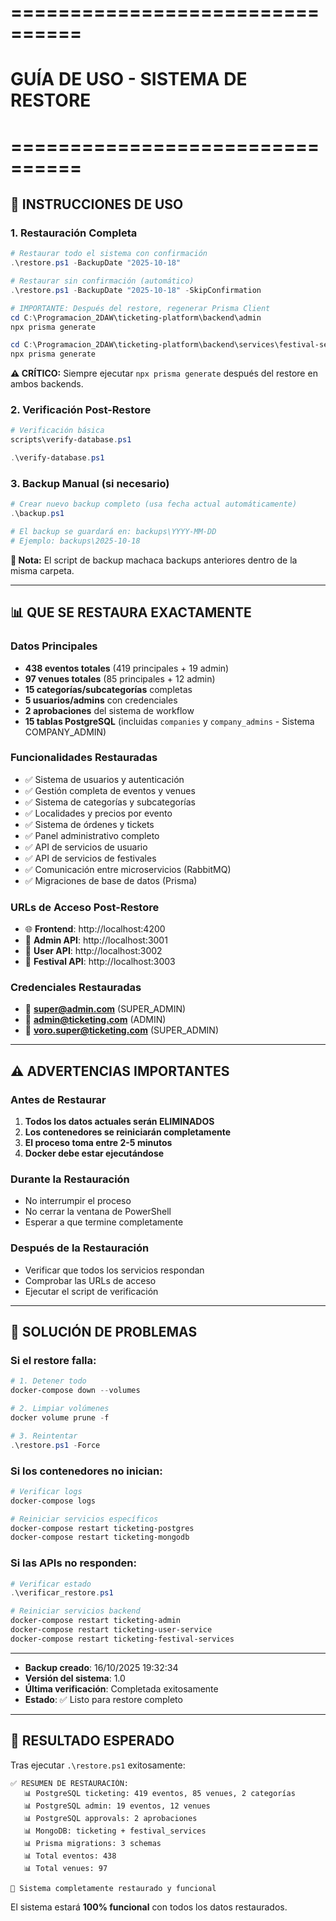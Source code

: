 # ================================

# GUÍA DE USO - SISTEMA DE RESTORE

# ================================

## 🚀 INSTRUCCIONES DE USO

### 1. Restauración Completa

```powershell
# Restaurar todo el sistema con confirmación
.\restore.ps1 -BackupDate "2025-10-18"

# Restaurar sin confirmación (automático)
.\restore.ps1 -BackupDate "2025-10-18" -SkipConfirmation

# IMPORTANTE: Después del restore, regenerar Prisma Client
cd C:\Programacion_2DAW\ticketing-platform\backend\admin
npx prisma generate

cd C:\Programacion_2DAW\ticketing-platform\backend\services\festival-services
npx prisma generate
```

**⚠️ CRÍTICO:** Siempre ejecutar `npx prisma generate` después del restore en ambos backends.

### 2. Verificación Post-Restore

```powershell
# Verificación básica
scripts\verify-database.ps1

.\verify-database.ps1

```

### 3. Backup Manual (si necesario)

```powershell
# Crear nuevo backup completo (usa fecha actual automáticamente)
.\backup.ps1

# El backup se guardará en: backups\YYYY-MM-DD
# Ejemplo: backups\2025-10-18
```

**📅 Nota:** El script de backup machaca backups anteriores dentro de la misma carpeta.

---

## 📊 QUE SE RESTAURA EXACTAMENTE

### Datos Principales

-   **438 eventos totales** (419 principales + 19 admin)
-   **97 venues totales** (85 principales + 12 admin)
-   **15 categorías/subcategorías** completas
-   **5 usuarios/admins** con credenciales
-   **2 aprobaciones** del sistema de workflow
-   **15 tablas PostgreSQL** (incluidas `companies` y `company_admins` - Sistema COMPANY_ADMIN)

### Funcionalidades Restauradas

-   ✅ Sistema de usuarios y autenticación
-   ✅ Gestión completa de eventos y venues
-   ✅ Sistema de categorías y subcategorías
-   ✅ Localidades y precios por evento
-   ✅ Sistema de órdenes y tickets
-   ✅ Panel administrativo completo
-   ✅ API de servicios de usuario
-   ✅ API de servicios de festivales
-   ✅ Comunicación entre microservicios (RabbitMQ)
-   ✅ Migraciones de base de datos (Prisma)

### URLs de Acceso Post-Restore

-   🌐 **Frontend**: http://localhost:4200
-   🔧 **Admin API**: http://localhost:3001
-   👤 **User API**: http://localhost:3002
-   🎪 **Festival API**: http://localhost:3003

### Credenciales Restauradas

-   🔑 **super@admin.com** (SUPER_ADMIN)
-   🔑 **admin@ticketing.com** (ADMIN)
-   🔑 **voro.super@ticketing.com** (SUPER_ADMIN)

---

## ⚠️ ADVERTENCIAS IMPORTANTES

### Antes de Restaurar

1. **Todos los datos actuales serán ELIMINADOS**
2. **Los contenedores se reiniciarán completamente**
3. **El proceso toma entre 2-5 minutos**
4. **Docker debe estar ejecutándose**

### Durante la Restauración

-   No interrumpir el proceso
-   No cerrar la ventana de PowerShell
-   Esperar a que termine completamente

### Después de la Restauración

-   Verificar que todos los servicios respondan
-   Comprobar las URLs de acceso
-   Ejecutar el script de verificación

---

## 🔧 SOLUCIÓN DE PROBLEMAS

### Si el restore falla:

```powershell
# 1. Detener todo
docker-compose down --volumes

# 2. Limpiar volúmenes
docker volume prune -f

# 3. Reintentar
.\restore.ps1 -Force
```

### Si los contenedores no inician:

```powershell
# Verificar logs
docker-compose logs

# Reiniciar servicios específicos
docker-compose restart ticketing-postgres
docker-compose restart ticketing-mongodb
```

### Si las APIs no responden:

```powershell
# Verificar estado
.\verificar_restore.ps1

# Reiniciar servicios backend
docker-compose restart ticketing-admin
docker-compose restart ticketing-user-service
docker-compose restart ticketing-festival-services
```

---

-   **Backup creado**: 16/10/2025 19:32:34
-   **Versión del sistema**: 1.0
-   **Última verificación**: Completada exitosamente
-   **Estado**: ✅ Listo para restore completo
---

## 🎯 RESULTADO ESPERADO

Tras ejecutar `.\restore.ps1` exitosamente:

```
✅ RESUMEN DE RESTAURACIÓN:
   📊 PostgreSQL ticketing: 419 eventos, 85 venues, 2 categorías
   📊 PostgreSQL admin: 19 eventos, 12 venues
   📊 PostgreSQL approvals: 2 aprobaciones
   📊 MongoDB: ticketing + festival_services
   📊 Prisma migrations: 3 schemas
   📊 Total eventos: 438
   📊 Total venues: 97

🚀 Sistema completamente restaurado y funcional
```

El sistema estará **100% funcional** con todos los datos restaurados.
